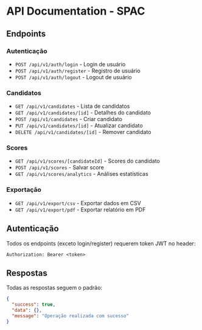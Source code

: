 # API Documentation - SPAC

## Endpoints

### Autenticação
- `POST /api/v1/auth/login` - Login de usuário
- `POST /api/v1/auth/register` - Registro de usuário
- `POST /api/v1/auth/logout` - Logout de usuário

### Candidatos
- `GET /api/v1/candidates` - Lista de candidatos
- `GET /api/v1/candidates/[id]` - Detalhes do candidato
- `POST /api/v1/candidates` - Criar candidato
- `PUT /api/v1/candidates/[id]` - Atualizar candidato
- `DELETE /api/v1/candidates/[id]` - Remover candidato

### Scores
- `GET /api/v1/scores/[candidateId]` - Scores do candidato
- `POST /api/v1/scores` - Salvar score
- `GET /api/v1/scores/analytics` - Análises estatísticas

### Exportação
- `GET /api/v1/export/csv` - Exportar dados em CSV
- `GET /api/v1/export/pdf` - Exportar relatório em PDF

## Autenticação
Todos os endpoints (exceto login/register) requerem token JWT no header:
```
Authorization: Bearer <token>
```

## Respostas
Todas as respostas seguem o padrão:
```json
{
  "success": true,
  "data": {},
  "message": "Operação realizada com sucesso"
}
```
